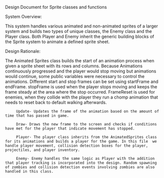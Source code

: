 Design Document for Sprite classes and functions

System Overview:

This system handles various animated and non-animated sprites of a larger system and builds two types of unique classes, the Enemy class and the Player class. Both Player and Enemy inherit the generic building blocks of the Sprite system to animate a defined sprite sheet.


Design Rationale:

   The Animated Sprites class builds the start of an animation process when given a sprite sheet with its rows and columns.
   Because Animations continuously progressed and the player would stop moving but animations would continue, some public variables            were necessary to control the animations. Different start and stop frames can be set using startFrame and endFrame. stopFrame is used   when the player stops moving and keeps the frame steady at the area where the stop occurred. FrameReset is used for enemies, when they collide with the player they run a chomp animation that needs to reset back to default walking afterwards.

         Update- Updates the frame of the animation based on the amount of time that has passed in game.
         
         Draw- Draws the new frame to the screen and checks if conditions have met for the player that indicate movement has stopped.
         
         Player- The player class inherits from the AnimatedSprites class for its animations and builds a player for the game. In this file  we handle player movement, collision detection boxes for the player, projectiles, and player inventory.
         
         Enemy- Enemy handles the same logic as Player with the addition that player tracking is incorporated into the design. Random spawning of zombies and collision detection events involving zombies are also handled in this class.
